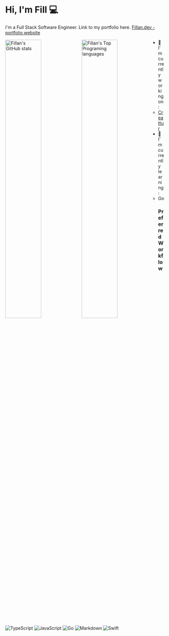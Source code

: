 # Hi, I'm Fill 💻
I'm a Full Stack Software Engineer. Link to my portfolio here.
[Fillan.dev - portfolio website](https://www.fillan.dev)

<img align="Left" width="47.5%" alt="Fillan's GitHub stats" src="https://github-readme-stats.vercel.app/api?username=fillanl&show_icons=true&theme=dracula">
<img align="Left" width="47.5%" alt="Fillan's Top Programing languages" src="https://github-readme-stats.vercel.app/api/top-langs/?username=fillanl&layout=compact">


- 🔭 I’m currently working on:
    - [Creattur](https://www.creattur.com)
- 🌱 I’m currently learning:
    - Go 


### Preferred Workflow
<br />

![TypeScript](https://img.shields.io/badge/typescript-%23007ACC.svg?style=for-the-badge&logo=typescript&logoColor=white)
![JavaScript](https://img.shields.io/badge/javascript-%23323330.svg?style=for-the-badge&logo=javascript&logoColor=%23F7DF1E)
![Go](https://img.shields.io/badge/go-%2300ADD8.svg?style=for-the-badge&logo=go&logoColor=white)
![Markdown](https://img.shields.io/badge/markdown-%23000000.svg?style=for-the-badge&logo=markdown&logoColor=white)
![Swift](https://img.shields.io/badge/swift-F54A2A?style=for-the-badge&logo=swift&logoColor=white)
<!--
**FillanL/fillanl** is a ✨ _special_ ✨ repository because its `README.md` (this file) appears on your GitHub profile.

Here are some ideas to get you started:

- 🔭 I’m currently working on ...
- 🌱 I’m currently learning ...
- 👯 I’m looking to collaborate on ...
- 🤔 I’m looking for help with ...
- 💬 Ask me about ...
- 📫 How to reach me: ...
- 😄 Pronouns: ...
- ⚡ Fun fact: ...
-->
